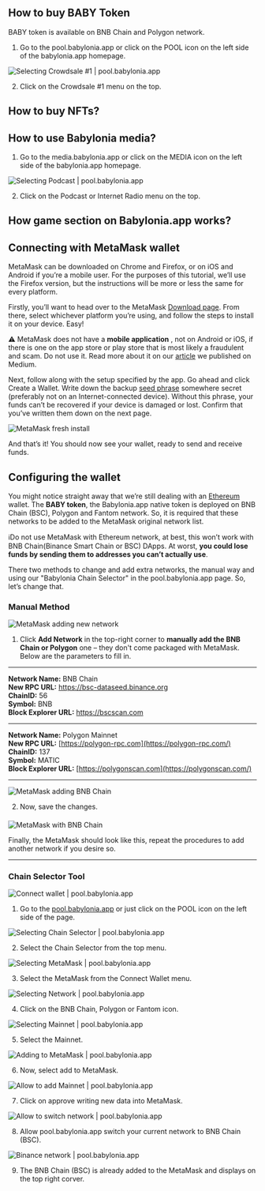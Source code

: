 ## How to buy BABY Token
BABY token is available on BNB Chain and Polygon network. 
1. Go to the pool.babylonia.app or click on the POOL icon on the left side of the babylonia.app homepage.

![Selecting Crowdsale #1 | pool.babylonia.app](https://github.com/babyloniaapp/docs/blob/9e71e3b44dd886177786cb6415bf4e893e4e81cf/.gitbook/assets/Screenshot_pool.babylonia.app_Crowdsale%20%231-01.png)


2. Click on the Crowdsale #1 menu on the top.



## How to buy NFTs?



## How to use Babylonia media?

1. Go to the media.babylonia.app or click on the MEDIA icon on the left side of the babylonia.app homepage.

![Selecting Podcast | pool.babylonia.app](https://github.com/babyloniaapp/docs/blob/52f46aab5425d2ce21f4f61fa642457db107f82a/assets/screenshot/Screenshot_media.babylonia.app_Podcast-01.png)


2. Click on the Podcast or Internet Radio menu on the top.




## How game section on Babylonia.app works?



## Connecting with MetaMask wallet

MetaMask can be downloaded on Chrome and Firefox, or on iOS and Android if you’re a mobile user. For the purposes of this tutorial, we’ll use the Firefox version, but the instructions will be more or less the same for every platform.

Firstly, you’ll want to head over to the MetaMask [Download page](https://metamask.io/download.html). From there, select whichever platform you’re using, and follow the steps to install it on your device. Easy!

:warning: MetaMask does not have a  **mobile application** , not on Android or iOS, if there is one on the app store or play store that is most likely a fraudulent and scam. Do not use it. Read more about it on our [article](https://appbabylonia.medium.com/safety-tips-for-cryptocurrency-users-ver-001-9d5ad2e86632) we published on Medium.

Next, follow along with the setup specified by the app. Go ahead and click Create a Wallet. Write down the backup [seed phrase](https://academy.binance.com/en/glossary/seed-phrase) somewhere secret (preferably not on an Internet-connected device). Without this phrase, your funds can’t be recovered if your device is damaged or lost. Confirm that you’ve written them down on the next page.

![MetaMask fresh install](https://github.com/babyloniaapp/docs/blob/ad5394664ed7b14b03a2bd4166cc28f6fdfa99e8/assets/screenshot/Screenshot-MetaMask-01.png)


And that’s it! You should now see your wallet, ready to send and receive funds.




## Configuring the wallet

You might notice straight away that we’re still dealing with an [Ethereum](https://academy.binance.com/en/articles/what-is-ethereum) wallet. The **BABY token**, the Babylonia.app native token is deployed on BNB Chain (BSC), Polygon and Fantom network. So, it is required that these networks to be added to the MetaMask original network list. 


ℹ️Do not use MetaMask with Ethereum network, at best, this won’t work with BNB Chain(Binance Smart Chain or BSC) DApps. At worst, **you could lose funds by sending them to addresses you can’t actually use**.

There two methods to change and add extra networks, the manual way and using our "Babylonia Chain Selector" in the pool.babylonia.app page. So, let’s change that. 

### Manual Method



![MetaMask adding new network](https://github.com/babyloniaapp/docs/blob/dcb06a8e293e868759615b41539e223139fb1769/assets/screenshot/Screenshot-MetaMask-02.png)

1. Click **Add Network** in the top-right corner to **manually add the BNB Chain or Polygon** one – they don't come packaged with MetaMask. Below are the parameters to fill in.

---

**Network Name:** BNB Chain \
**New RPC URL:** https://bsc-dataseed.binance.org \
**ChainID:** 56 \
**Symbol:** BNB \
**Block Explorer URL:** https://bscscan.com

---

**Network Name:** Polygon Mainnet \
**New RPC URL:** [https://polygon-rpc.com](https://polygon-rpc.com/) \
**ChainID:** 137 \
**Symbol:** MATIC \
**Block Explorer URL:** [https://polygonscan.com](https://polygonscan.com/)

---

![MetaMask adding BNB Chain](https://github.com/babyloniaapp/docs/blob/28e9e653663cb135abbcc2ccb02a5981d8cd9699/assets/screenshot/Screenshot-MetaMask-03.png)



2. Now, save the changes.


####

![MetaMask with BNB Chain](https://github.com/babyloniaapp/docs/blob/1bc52d7391d225c0bc46b91fced408ca696fb5cc/assets/screenshot/Screenshot-MetaMask-04.png)

Finally, the MetaMask should look like this, repeat the procedures to add another network if you desire so.

---

### Chain Selector Tool


![Connect wallet | pool.babylonia.app](https://github.com/babyloniaapp/docs/blob/99f4e8278cd1bd042eb9136513343e7db0292c95/assets/screenshot/Screenshot_pool.babylonia.app_ChainSelector-02.png)

1. Go to the [pool.babylonia.app](https://pool.babylonia.app/) or just click on the POOL icon on the left side of the page.


![Selecting Chain Selector | pool.babylonia.app](https://github.com/babyloniaapp/docs/blob/acbc9171a5b22028899db04f068fb3c2f067893f/assets/screenshot/Screenshot_pool.babylonia.app_ChainSelector-03.png)

2. Select the Chain Selector from the top menu.


![Selecting MetaMask | pool.babylonia.app](https://github.com/babyloniaapp/docs/blob/38f4054a4006841f9bc87e9b7ef2040011945eff/assets/screenshot/Screenshot_pool.babylonia.app_ConnectWallet-02.png)

3. Select the MetaMask from the Connect Wallet menu.


![Selecting Network | pool.babylonia.app](https://github.com/babyloniaapp/docs/blob/466e0f34a7c0f351b74d58e7758b2395c24a9335/assets/screenshot/Screenshot_pool.babylonia.app_ChainSelector-04.png)

4. Click on the BNB Chain, Polygon or Fantom icon.


![Selecting Mainnet | pool.babylonia.app](https://github.com/babyloniaapp/docs/blob/35b6bd07e6d4672365ca6dbf0b1a83bae43eb8ea/assets/screenshot/Screenshot_pool.babylonia.app_ChainSelector-05.png)

5. Select the Mainnet.

![Adding to MetaMask | pool.babylonia.app](https://github.com/babyloniaapp/docs/blob/7a2805ac886d7954e01aef7e4ec9f30599863529/assets/screenshot/Screenshot_pool.babylonia.app_ChainSelector-06.png)

6. Now, select add to MetaMask.

![Allow to add Mainnet | pool.babylonia.app](https://github.com/babyloniaapp/docs/blob/7bea527dff36a65c0ad0a78fc75543842260e3ce/assets/screenshot/Screenshot_pool.babylonia.app_ChainSelector-07.png)

7. Click on approve writing new data into MetaMask.

![Allow to switch network | pool.babylonia.app](https://github.com/babyloniaapp/docs/blob/677dc1d708a5c032931b4b4c3e0977e168c72934/assets/screenshot/Screenshot_pool.babylonia.app_ChainSelector-08.png)

8. Allow pool.babylonia.app switch your current network to BNB Chain (BSC).

![Binance network | pool.babylonia.app](https://github.com/babyloniaapp/docs/blob/677dc1d708a5c032931b4b4c3e0977e168c72934/assets/screenshot/Screenshot_pool.babylonia.app_ChainSelector-09.png)

9. The BNB Chain (BSC) is already added to the MetaMask and displays on the top right corver.

